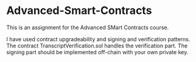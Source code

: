 # Advanced-Smart-Contracts

This is an assignment for the Advanced SMart Contracts course.

I have used contract upgradeability and signing and verification patterns. The contract TranscriptVerification.sol handles the verification part. The signing part should be implemented off-chain with your own private key.
